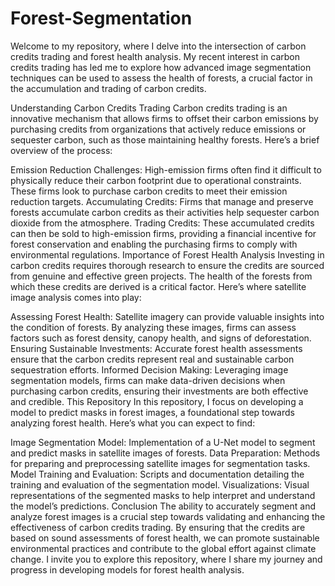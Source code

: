 # Forest-Segmentation

Welcome to my repository, where I delve into the intersection of carbon credits trading and forest health analysis. My recent interest in carbon credits trading has led me to explore how advanced image segmentation techniques can be used to assess the health of forests, a crucial factor in the accumulation and trading of carbon credits.

Understanding Carbon Credits Trading
Carbon credits trading is an innovative mechanism that allows firms to offset their carbon emissions by purchasing credits from organizations that actively reduce emissions or sequester carbon, such as those maintaining healthy forests. Here’s a brief overview of the process:

Emission Reduction Challenges: High-emission firms often find it difficult to physically reduce their carbon footprint due to operational constraints. These firms look to purchase carbon credits to meet their emission reduction targets.
Accumulating Credits: Firms that manage and preserve forests accumulate carbon credits as their activities help sequester carbon dioxide from the atmosphere.
Trading Credits: These accumulated credits can then be sold to high-emission firms, providing a financial incentive for forest conservation and enabling the purchasing firms to comply with environmental regulations.
Importance of Forest Health Analysis
Investing in carbon credits requires thorough research to ensure the credits are sourced from genuine and effective green projects. The health of the forests from which these credits are derived is a critical factor. Here’s where satellite image analysis comes into play:

Assessing Forest Health: Satellite imagery can provide valuable insights into the condition of forests. By analyzing these images, firms can assess factors such as forest density, canopy health, and signs of deforestation.
Ensuring Sustainable Investments: Accurate forest health assessments ensure that the carbon credits represent real and sustainable carbon sequestration efforts.
Informed Decision Making: Leveraging image segmentation models, firms can make data-driven decisions when purchasing carbon credits, ensuring their investments are both effective and credible.
This Repository
In this repository, I focus on developing a model to predict masks in forest images, a foundational step towards analyzing forest health. Here’s what you can expect to find:

Image Segmentation Model: Implementation of a U-Net model to segment and predict masks in satellite images of forests.
Data Preparation: Methods for preparing and preprocessing satellite images for segmentation tasks.
Model Training and Evaluation: Scripts and documentation detailing the training and evaluation of the segmentation model.
Visualizations: Visual representations of the segmented masks to help interpret and understand the model’s predictions.
Conclusion
The ability to accurately segment and analyze forest images is a crucial step towards validating and enhancing the effectiveness of carbon credits trading. By ensuring that the credits are based on sound assessments of forest health, we can promote sustainable environmental practices and contribute to the global effort against climate change. I invite you to explore this repository, where I share my journey and progress in developing models for forest health analysis.

